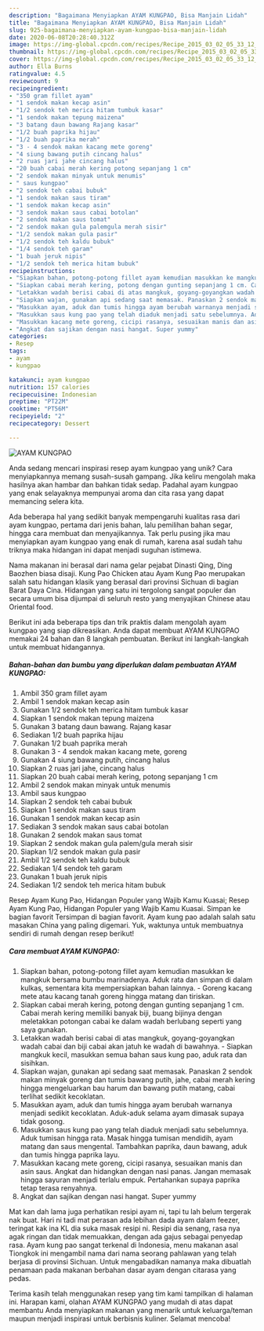 ```yaml
---
description: "Bagaimana Menyiapkan AYAM KUNGPAO, Bisa Manjain Lidah"
title: "Bagaimana Menyiapkan AYAM KUNGPAO, Bisa Manjain Lidah"
slug: 925-bagaimana-menyiapkan-ayam-kungpao-bisa-manjain-lidah
date: 2020-06-08T20:28:40.312Z
image: https://img-global.cpcdn.com/recipes/Recipe_2015_03_02_05_33_12_878_688d83ada4a5f71a216d/751x532cq70/ayam-kungpao-foto-resep-utama.jpg
thumbnail: https://img-global.cpcdn.com/recipes/Recipe_2015_03_02_05_33_12_878_688d83ada4a5f71a216d/751x532cq70/ayam-kungpao-foto-resep-utama.jpg
cover: https://img-global.cpcdn.com/recipes/Recipe_2015_03_02_05_33_12_878_688d83ada4a5f71a216d/751x532cq70/ayam-kungpao-foto-resep-utama.jpg
author: Ella Burns
ratingvalue: 4.5
reviewcount: 9
recipeingredient:
- "350 gram fillet ayam"
- "1 sendok makan kecap asin"
- "1/2 sendok teh merica hitam tumbuk kasar"
- "1 sendok makan tepung maizena"
- "3 batang daun bawang Rajang kasar"
- "1/2 buah paprika hijau"
- "1/2 buah paprika merah"
- "3 - 4 sendok makan kacang mete goreng"
- "4 siung bawang putih cincang halus"
- "2 ruas jari jahe cincang halus"
- "20 buah cabai merah kering potong sepanjang 1 cm"
- "2 sendok makan minyak untuk menumis"
- " saus kungpao"
- "2 sendok teh cabai bubuk"
- "1 sendok makan saus tiram"
- "1 sendok makan kecap asin"
- "3 sendok makan saus cabai botolan"
- "2 sendok makan saus tomat"
- "2 sendok makan gula palemgula merah sisir"
- "1/2 sendok makan gula pasir"
- "1/2 sendok teh kaldu bubuk"
- "1/4 sendok teh garam"
- "1 buah jeruk nipis"
- "1/2 sendok teh merica hitam bubuk"
recipeinstructions:
- "Siapkan bahan, potong-potong fillet ayam kemudian masukkan ke mangkuk bersama bumbu marinadenya. Aduk rata dan simpan di dalam kulkas, sementara kita mempersiapkan bahan lainnya. Goreng kacang mete atau kacang tanah goreng hingga matang dan tiriskan."
- "Siapkan cabai merah kering, potong dengan gunting sepanjang 1 cm. Cabai merah kering memiliki banyak biji, buang bijinya dengan meletakkan potongan cabai ke dalam wadah berlubang seperti yang saya gunakan."
- "Letakkan wadah berisi cabai di atas mangkuk, goyang-goyangkan wadah cabai dan biji cabai akan jatuh ke wadah di bawahnya.  Siapkan mangkuk kecil, masukkan semua bahan saus kung pao, aduk rata dan sisihkan."
- "Siapkan wajan, gunakan api sedang saat memasak. Panaskan 2 sendok makan minyak goreng dan tumis bawang putih, jahe, cabai merah kering hingga mengeluarkan bau harum dan bawang putih matang, cabai terlihat sedikit kecoklatan."
- "Masukkan ayam, aduk dan tumis hingga ayam berubah warnanya menjadi sedikit kecoklatan. Aduk-aduk selama ayam dimasak supaya tidak gosong."
- "Masukkan saus kung pao yang telah diaduk menjadi satu sebelumnya. Aduk tumisan hingga rata. Masak hingga tumisan mendidih, ayam matang dan saus mengental. Tambahkan paprika, daun bawang, aduk dan tumis hingga paprika layu."
- "Masukkan kacang mete goreng, cicipi rasanya, sesuaikan manis dan asin saus. Angkat dan hidangkan dengan nasi panas. Jangan memasak hingga sayuran menjadi terlalu empuk. Pertahankan supaya paprika tetap terasa renyahnya."
- "Angkat dan sajikan dengan nasi hangat. Super yummy"
categories:
- Resep
tags:
- ayam
- kungpao

katakunci: ayam kungpao 
nutrition: 157 calories
recipecuisine: Indonesian
preptime: "PT22M"
cooktime: "PT56M"
recipeyield: "2"
recipecategory: Dessert

---
```



![AYAM KUNGPAO](https://img-global.cpcdn.com/recipes/Recipe_2015_03_02_05_33_12_878_688d83ada4a5f71a216d/751x532cq70/ayam-kungpao-foto-resep-utama.jpg)

Anda sedang mencari inspirasi resep ayam kungpao yang unik? Cara menyiapkannya memang susah-susah gampang. Jika keliru mengolah maka hasilnya akan hambar dan bahkan tidak sedap. Padahal ayam kungpao yang enak selayaknya mempunyai aroma dan cita rasa yang dapat memancing selera kita.

Ada beberapa hal yang sedikit banyak mempengaruhi kualitas rasa dari ayam kungpao, pertama dari jenis bahan, lalu pemilihan bahan segar, hingga cara membuat dan menyajikannya. Tak perlu pusing jika mau menyiapkan ayam kungpao yang enak di rumah, karena asal sudah tahu triknya maka hidangan ini dapat menjadi suguhan istimewa.

Nama makanan ini berasal dari nama gelar pejabat Dinasti Qing, Ding Baozhen biasa disaji. Kung Pao Chicken atau Ayam Kung Pao merupakan salah satu hidangan klasik yang berasal dari provinsi Sichuan di bagian Barat Daya Cina. Hidangan yang satu ini tergolong sangat populer dan secara umum bisa dijumpai di seluruh resto yang menyajikan Chinese atau Oriental food.


Berikut ini ada beberapa tips dan trik praktis dalam mengolah ayam kungpao yang siap dikreasikan. Anda dapat membuat AYAM KUNGPAO memakai 24 bahan dan 8 langkah pembuatan. Berikut ini langkah-langkah untuk membuat hidangannya.

<!--inarticleads1-->

##### Bahan-bahan dan bumbu yang diperlukan dalam pembuatan AYAM KUNGPAO:

1. Ambil 350 gram fillet ayam
1. Ambil 1 sendok makan kecap asin
1. Gunakan 1/2 sendok teh merica hitam tumbuk kasar
1. Siapkan 1 sendok makan tepung maizena
1. Gunakan 3 batang daun bawang. Rajang kasar
1. Sediakan 1/2 buah paprika hijau
1. Gunakan 1/2 buah paprika merah
1. Gunakan 3 - 4 sendok makan kacang mete, goreng
1. Gunakan 4 siung bawang putih, cincang halus
1. Siapkan 2 ruas jari jahe, cincang halus
1. Siapkan 20 buah cabai merah kering, potong sepanjang 1 cm
1. Ambil 2 sendok makan minyak untuk menumis
1. Ambil  saus kungpao
1. Siapkan 2 sendok teh cabai bubuk
1. Siapkan 1 sendok makan saus tiram
1. Gunakan 1 sendok makan kecap asin
1. Sediakan 3 sendok makan saus cabai botolan
1. Gunakan 2 sendok makan saus tomat
1. Siapkan 2 sendok makan gula palem/gula merah sisir
1. Siapkan 1/2 sendok makan gula pasir
1. Ambil 1/2 sendok teh kaldu bubuk
1. Sediakan 1/4 sendok teh garam
1. Gunakan 1 buah jeruk nipis
1. Sediakan 1/2 sendok teh merica hitam bubuk


Resep Ayam Kung Pao, Hidangan Populer yang Wajib Kamu Kuasai; Resep Ayam Kung Pao, Hidangan Populer yang Wajib Kamu Kuasai. Simpan ke bagian favorit Tersimpan di bagian favorit. Ayam kung pao adalah salah satu masakan China yang paling digemari. Yuk, waktunya untuk membuatnya sendiri di rumah dengan resep berikut! 

<!--inarticleads2-->

##### Cara membuat AYAM KUNGPAO:

1. Siapkan bahan, potong-potong fillet ayam kemudian masukkan ke mangkuk bersama bumbu marinadenya. Aduk rata dan simpan di dalam kulkas, sementara kita mempersiapkan bahan lainnya. - Goreng kacang mete atau kacang tanah goreng hingga matang dan tiriskan.
1. Siapkan cabai merah kering, potong dengan gunting sepanjang 1 cm. Cabai merah kering memiliki banyak biji, buang bijinya dengan meletakkan potongan cabai ke dalam wadah berlubang seperti yang saya gunakan.
1. Letakkan wadah berisi cabai di atas mangkuk, goyang-goyangkan wadah cabai dan biji cabai akan jatuh ke wadah di bawahnya.  - Siapkan mangkuk kecil, masukkan semua bahan saus kung pao, aduk rata dan sisihkan.
1. Siapkan wajan, gunakan api sedang saat memasak. Panaskan 2 sendok makan minyak goreng dan tumis bawang putih, jahe, cabai merah kering hingga mengeluarkan bau harum dan bawang putih matang, cabai terlihat sedikit kecoklatan.
1. Masukkan ayam, aduk dan tumis hingga ayam berubah warnanya menjadi sedikit kecoklatan. Aduk-aduk selama ayam dimasak supaya tidak gosong.
1. Masukkan saus kung pao yang telah diaduk menjadi satu sebelumnya. Aduk tumisan hingga rata. Masak hingga tumisan mendidih, ayam matang dan saus mengental. Tambahkan paprika, daun bawang, aduk dan tumis hingga paprika layu.
1. Masukkan kacang mete goreng, cicipi rasanya, sesuaikan manis dan asin saus. Angkat dan hidangkan dengan nasi panas. Jangan memasak hingga sayuran menjadi terlalu empuk. Pertahankan supaya paprika tetap terasa renyahnya.
1. Angkat dan sajikan dengan nasi hangat. Super yummy


Mat kan dah lama juga perhatikan resipi ayam ni, tapi tu lah belum tergerak nak buat. Hari ni tadi mat perasan ada lebihan dada ayam dalam feezer, teringat kak ina KL dia suka masak resipi ni. Resipi dia senang, rasa nya agak ringan dan tidak memuakkan, dengan ada gajus sebagai penyedap rasa. Ayam kung pao sangat terkenal di Indonesia, menu makanan asal Tiongkok ini mengambil nama dari nama seorang pahlawan yang telah berjasa di provinsi Sichuan. Untuk mengabadikan namanya maka dibuatlah penamaan pada makanan berbahan dasar ayam dengan citarasa yang pedas. 

Terima kasih telah menggunakan resep yang tim kami tampilkan di halaman ini. Harapan kami, olahan AYAM KUNGPAO yang mudah di atas dapat membantu Anda menyiapkan makanan yang menarik untuk keluarga/teman maupun menjadi inspirasi untuk berbisnis kuliner. Selamat mencoba!
